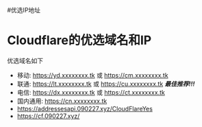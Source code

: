 #优选IP地址
# Cloudflare的优选域名和IP
优选域名如下

- 移动: https://yd.xxxxxxxx.tk 或 https://cm.xxxxxxxx.tk 
- 联通: https://lt.xxxxxxxx.tk 或 https://cu.xxxxxxxx.tk  ***最佳推荐!!!***
- 电信: https://dx.xxxxxxxx.tk 或 https://ct.xxxxxxxx.tk 
- 国内通用: https://cn.xxxxxxxx.tk
- https://addressesapi.090227.xyz/CloudFlareYes
- https://cf.090227.xyz/


